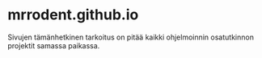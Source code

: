 # mrrodent.github.io
Sivujen tämänhetkinen tarkoitus on pitää kaikki ohjelmoinnin osatutkinnon projektit samassa paikassa.
